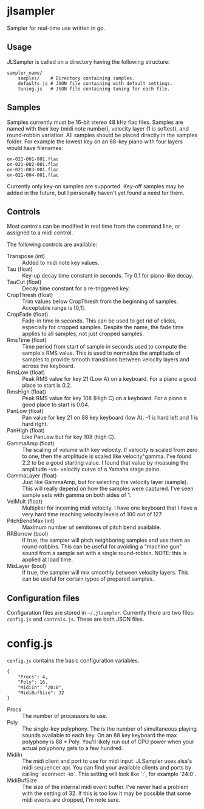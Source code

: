 jlsampler
=========

Sampler for real-time use written in go. 

## Usage

JLSampler is called on a directory having the following structure:
```
sampler_name/   
    samples/    # Directory containing samples. 
    defaults.js # JSON file containing with default settings. 
    tuning.js   # JSON file containing tuning for each file. 
```

## Samples

Samples currently must be 16-bit stereo 48 kHz flac files. Samples are named
with their key (midi note number), velocity layer (1 is softest), and 
round-robbin variation. All samples should be placed directly in the samples 
folder. For example the lowest key on an 88-key piano with four layers would
have filenames: 
```
on-021-001-001.flac
on-021-002-001.flac
on-021-003-001.flac
on-021-004-001.flac
```

Currently only key-on samples are supported. Key-off samples may be added in 
the future, but I personally haven't yet found a need for them. 

## Controls
 
Most controls can be modified in real time from the command line, or 
assigned to a midi control.

The following controls are available: 
<dl>
  <dt>Transpose (int)</dt>
  <dd>Added to midi note key values.</dd>

  <dt>Tau (float)</dt>
  <dd>Key-up decay time constant in seconds. 
  Try 0.1 for piano-like decay.</dd>
  
  <dt>TauCut (float)</dt>
  <dd>Decay time constant for a re-triggered key.</dd>
  
  <dt>CropThresh (float)</dt>
  <dd>Trim values below CropThresh from the beginning of samples.
  Acceptable range is [0,1].</dd>
  
  <dt>CropFade (float)</dt>
  <dd>Fade-in time in seconds. This can be used to get rid of clicks, 
  especially for cropped samples. Despite the name, the fade time applies
  to all samples, not just cropped samples.</dd>
  
  <dt>RmsTime (float)</dt>
  <dd>Time period from start of sample in seconds used to compute the sample's
  RMS value. This is used to normalize the amplitude of samples to provide 
  smooth transitions between velocity layers and across the keyboard.</dd>
  
  <dt>RmsLow (float)</dt>
  <dd>Peak RMS value for key 21 (Low A) on a keyboard. For a piano a good 
  place to start is 0.2.</dd>

  <dt>RmsHigh (float)</dt>
  <dd>Peak RMS value for key 108 (High C) on a keyboard. For a piano a good 
  place to start is 0.04.</dd>

  <dt>PanLow (float)</dt>
  <dd>Pan value for key 21 on 88 key keyboard (low A). -1 is hard left and 1 
  is hard right.</dd>

  <dt>PanHigh (float)</dt>
  <dd>Like PanLow but for key 108 (high C).</dd>

  <dt>GammaAmp (float)</dt>
  <dd>The scaling of volume with key velocity. If velocity is scaled from zero 
  to one, then the amplitude is scaled like velocity^gamma. I've found 2.2 to 
  be a good starting value. I found that value by measuing the amplitude -vs- 
  velocity curve of a Yamaha stage paino.</dd>
  
  <dt>GammaLayer (float)</dt>
  <dd>Just like GammaAmp, but for selecting the velocity layer (sample).
  This will really depend on how the samples were captured. I've seen sample 
  sets with gamma on both sides of 1. </dd>
  
  <dt>VelMult (float)</dt>
  <dd>Multiplier for incoming midi velocity. I have one keyboard that I have 
  a very hard time reaching velocity levels of 100 out of 127.</dd>
  
  <dt>PitchBendMax (int)</dt>
  <dd>Maximum number of semitones of pitch bend available.</dd>
  
  <dt>RRBorrow (bool)</dt>
  <dd>If true, the sampler will pitch neighboring samples and use them as 
  round-robbins. This can be useful for avoiding a "machine gun" sound from a 
  sample set with a single round-robbin. NOTE: this is applied at load 
  time.</dd>
  
  <dt>MixLayer (bool)</dt>
  <dd>If true, the sampler will mix smoothly between velocity layers. This
  can be useful for certain types of prepared samples.</dd>
</dl>

## Configuration files

Configuration files are stored in `~/.jlsampler`. Currently there are two 
files: `config.js` and `controls.js`. These are both JSON files. 

# config.js

`config.js` contains the basic configuration variables. 
```
{
    "Procs": 4,
    "Poly": 16,
    "MidiIn": "20:0",
    "MidiBufSize": 32
}
```     
<dl>
  <dt>Procs</dt>
  <dd>The number of processors to use.</dd>

  <dt>Poly</dt>
  <dd>The single-key polyphony. The is the number of simultaneous playing 
  sounds available to each key. On an 88 key keyboard the max polyphony is 
  88 * Poly. You'll likely run out of CPU power when your actual polyphony 
  gets to a few hundred.</dd>
  
  <dt>MidiIn</dt>
  <dd>The midi client and port to use for midi input. JLSampler uses alsa's
  midi sequencer api. You can find your available clients and ports by calling 
  `aconnect -io`. This setting will look like `<client>:<port>`, for example
  `24:0`.</dd>
  
  <dt>MidiBufSize</dt>
  <dd>The size of the internal midi event buffer. I've never had a problem
  with the setting of 32. If this is too low it may be possible that some 
  midi events are dropped, I'm note sure.</dd>
</dl>


